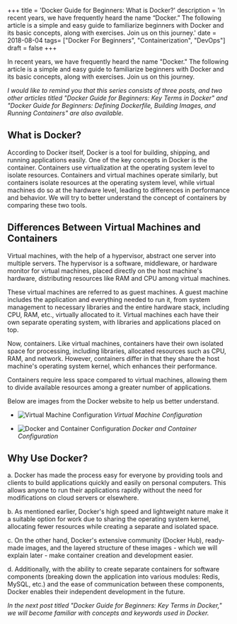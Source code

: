 +++
title = 'Docker Guide for Beginners: What is Docker?'
description = 'In recent years, we have frequently heard the name “Docker.” The following article is a simple and easy guide to familiarize beginners with Docker and its basic concepts, along with exercises. Join us on this journey.'
date = 2018-08-04
tags= ["Docker For Beginners", "Containerization", "DevOps"]
draft = false
+++

In recent years, we have frequently heard the name "Docker." The following article is a simple and easy guide to familiarize beginners with Docker and its basic concepts, along with exercises. Join us on this journey.

*I would like to remind you that this series consists of three posts, and two other articles titled "Docker Guide for Beginners: Key Terms in Docker" and "Docker Guide for Beginners: Defining Dockerfile, Building Images, and Running Containers" are also available.*

## What is Docker?

According to Docker itself, Docker is a tool for building, shipping, and running applications easily. One of the key concepts in Docker is the container. Containers use virtualization at the operating system level to isolate resources. Containers and virtual machines operate similarly, but containers isolate resources at the operating system level, while virtual machines do so at the hardware level, leading to differences in performance and behavior. We will try to better understand the concept of containers by comparing these two tools.

## Differences Between Virtual Machines and Containers

Virtual machines, with the help of a hypervisor, abstract one server into multiple servers. The hypervisor is a software, middleware, or hardware monitor for virtual machines, placed directly on the host machine's hardware, distributing resources like RAM and CPU among virtual machines.

These virtual machines are referred to as guest machines. A guest machine includes the application and everything needed to run it, from system management to necessary libraries and the entire hardware stack, including CPU, RAM, etc., virtually allocated to it. Virtual machines each have their own separate operating system, with libraries and applications placed on top.

Now, containers. Like virtual machines, containers have their own isolated space for processing, including libraries, allocated resources such as CPU, RAM, and network. However, containers differ in that they share the host machine's operating system kernel, which enhances their performance.

Containers require less space compared to virtual machines, allowing them to divide available resources among a greater number of applications.

Below are images from the Docker website to help us better understand.

- ![Virtual Machine Configuration](/images/container-vm-whatcontainer_2-1.png)
*Virtual Machine Configuration*

- ![Docker and Container Configuration](/images/docker-containerized-appliction-blue-border_2.png)
*Docker and Container Configuration*


## Why Use Docker?

a. Docker has made the process easy for everyone by providing tools and clients to build applications quickly and easily on personal computers. This allows anyone to run their applications rapidly without the need for modifications on cloud servers or elsewhere.

b. As mentioned earlier, Docker's high speed and lightweight nature make it a suitable option for work due to sharing the operating system kernel, allocating fewer resources while creating a separate and isolated space.

c. On the other hand, Docker's extensive community (Docker Hub), ready-made images, and the layered structure of these images - which we will explain later - make container creation and development easier.

d. Additionally, with the ability to create separate containers for software components (breaking down the application into various modules: Redis, MySQL, etc.) and the ease of communication between these components, Docker enables their independent development in the future.

*In the next post titled "Docker Guide for Beginners: Key Terms in Docker," we will become familiar with concepts and keywords used in Docker.*

